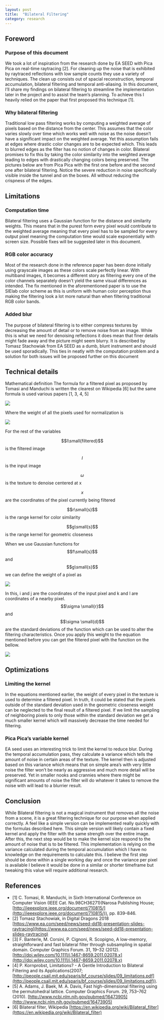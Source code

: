 ```yaml
---
layout: post
title:  "Bilateral Filtering"
category: research 
---
```


## Foreword

### Purpose of this document

We took a lot of inspiration from the research done by EA SEED with Pica Pica on real-time raytracing [2]. For cleaning up the noise that is exhibited by raytraced reflections with low sample counts they use a variety of techniques. The clean up consists out of spacial reconstruction, temporal accumulation, bilateral filtering and temporal anti-aliasing. In this document, I’ll share my findings on bilateral filtering to streamline the implementation later in the project and to assist the team’s planning. To achieve this I heavily relied on the paper that first proposed this technique [1].

### Why bilateral filtering

Traditional low pass filtering works by computing a weighted average of pixels based on the distance from the center. This assumes that the color varies slowly over time which works well with noise as the noise doesn’t have a significant impact on the weighted average. Yet this assumption fails at edges where drastic color changes are to be expected which. This leads to blurred edges as the filter has no notion of changes in color. Bilateral promises to fix this by taking the color similarity into the weighted average leading to edges with drastically changing colors being preserved. The pictures below are from Pica Pica with the first one before and the second one after bilateral filtering. Notice the severe reduction in noise specifically visible inside the tunnel and on the boxes. All without reducing the crispness of the edges.

## Limitations

### Computation time

Bilateral filtering uses a Gaussian function for the distance and similarity weights. This means that in the purest form every pixel would contribute to the weighted average meaning that every pixel has to be sampled for every output pixel meaning the computation time would scale exponentially with screen size. Possible fixes will be suggested later in this document.

### RGB color accuracy

Most of the research done in the reference paper has been done initially using grayscale images as these colors scale perfectly linear. With multiband images, it becomes a different story as filtering every one of the color channels separately doesn’t yield the same visual differences as intended. The fix mentioned in the aforementioned paper is to use the SIElab color scheme as this is uniform with human color perception thus making the filtering look a lot more natural than when filtering traditional RGB color bands.

### Added blur

The purpose of bilateral filtering is to either compress textures by decreasing the amount of detail or to remove noise from an image. While this is what we need for denoising reflections it does mean that finer details might fade away and the picture might seem blurry. It is described by Tomasz Stachowiak from EA SEED as a dumb, blunt instrument and should be used sporadically. This ties in neatly with the computation problem and a solution for both issues will be proposed further on this document

## Technical details

Mathematical definition
The formula for a filtered pixel as proposed by Tomasi and Manduchi is written the clearest on Wikipedia [6] but the same formula is used various papers [1, 3, 4, 5]

![](../../images/bf/image0.png)

Where the weight of all the pixels used for normalization is

![](../../images/bf/image1.png)

For the rest of the variables

$$I\small{filtered}$$ is the filtered image

$$I$$ is the input image

$$\omega$$ is the texture to denoise centered at x

$$x$$ are the coordinates of the pixel currently being filtered

$$r\small{s}$$ is the range kernel for color similarity

$$g\small{s}$$  is the range kernel for geometric closeness

When we use Gaussian functions for $$f\small{s}$$ and $$g\small{s}$$ we can define the weight of a pixel as

![](../../images/bf/image3.png)

In this, i and j are the coordinates of the input pixel and k and l are coordinates of a nearby pixel. $$\sigma \small{r}$$ and $$\sigma \small{d}$$ are the standard deviations of the function which can be used to alter the filtering characteristics. Once you apply this weight to the equation mentioned before you can get the filtered pixel with the function on the bellow. 

![](../../images/bf/image4.png)

## Optimizations

### Limiting the kernel

In the equations mentioned earlier, the weight of every pixel in the texture is used to determine a filtered pixel. In truth, it could be stated that the pixels outside of the standard deviation used in the geometric closeness weight can be neglected to the final result of a filtered pixel. If we limit the sampling of neighboring pixels to only those within the standard deviation we get a much smaller kernel which will massively decrease the time needed for filtering.

### Pica Pica’s variable kernel

EA seed uses an interesting trick to limit the kernel to reduce blur. During the temporal accumulation pass, they calculate a variance which tells the amount of noise in certain areas of the texture. The kernel then is adjusted based on this variance which means that on simple area’s with very little noise the filter won’t be nearly as aggressive and much more detail will be preserved. Yet in smaller nooks and crannies where there might be significant amounts of noise the filter will do whatever it takes to remove the noise with will lead to a blurrier result.

## Conclusion

While Bilateral filtering is not a magical instrument that removes all the noise from a scene, it is a great filtering technique for our purpose when applied correctly. A feel like a simple version can be implemented really quickly with the formulas described here. This simple version will likely contain a fixed kernel and apply the filter with the same strength over the entire image. After this, the next step would be to make the kernel size respond to the amount of noise that is to be filtered. This implementation is relying on the variance calculated during the temporal accumulation which I have no knowledge on the requirements to calculate this. I believe the first step should be done within a single working day and once the variance per pixel is available I believe it would be done in a similar or shorter timeframe but tweaking this value will require additional research.

## References

* [1] C. Tomasi, R. Manduchi, in Sixth International Conference on Computer Vision (IEEE Cat. No.98CH36271)(Narosa Publishing House; [http://ieeexplore.ieee.org/document/710815/](http://ieeexplore.ieee.org/document/710815/)), pp. 839–846.
* [2] Tomasz Stachowiak, in Digital Dragons 2018 [https://www.ea.com/seed/news/seed-dd18-presentation-slides-raytracing](https://www.ea.com/seed/news/seed-dd18-presentation-slides-raytracing)
* [3] F. Banterle, M. Corsini, P. Cignoni, R. Scopigno, A low-memory, straightforward and fast bilateral filter through subsampling in spatial domain. Computer Graphics Forum. 31, 19–32 (2012). [http://doi.wiley.com/10.1111/j.1467-8659.2011.02078.x](http://doi.wiley.com/10.1111/j.1467-8659.2011.02078.x)
* [4] P. Kornprobst, Limitations? - A Gentle Introduction to Bilateral Filtering and its Applications(2007; [http://people.csail.mit.edu/sparis/bf_course/slides/09_limitations.pdf](http://people.csail.mit.edu/sparis/bf_course/slides/09_limitations.pdf)).
* [5] A. Adams, J. Baek, M. A. Davis, Fast high-dimensional filtering using the permutohedral lattice. Computer Graphics Forum. 29, 753–762 (2010). [http://www.ncbi.nlm.nih.gov/pubmed/16473905](http://www.ncbi.nlm.nih.gov/pubmed/16473905)
* [6] Bilateral filter, Wikipedia [https://en.wikipedia.org/wiki/Bilateral_filter](https://en.wikipedia.org/wiki/Bilateral_filter)


